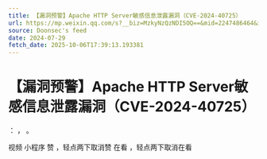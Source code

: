 ```yaml
---
title: 【漏洞预警】Apache HTTP Server敏感信息泄露漏洞（CVE-2024-40725）
url: https://mp.weixin.qq.com/s?__biz=MzkyNzQzNDI5OQ==&mid=2247486464&idx=1&sn=9ddccf5f819814e26be51cca4ebc847b
source: Doonsec's feed
date: 2024-07-29
fetch_date: 2025-10-06T17:39:13.193381
---
```


# 【漏洞预警】Apache HTTP Server敏感信息泄露漏洞（CVE-2024-40725）

：
，
。

视频
小程序
赞
，轻点两下取消赞
在看
，轻点两下取消在看
